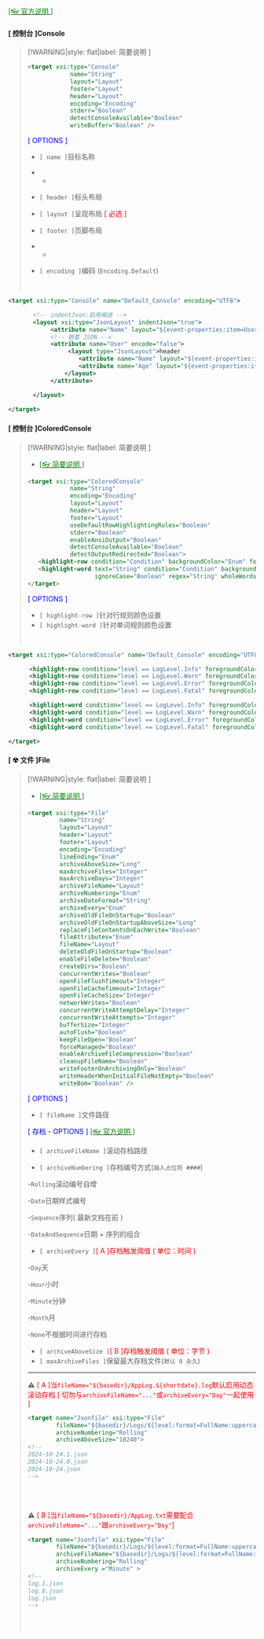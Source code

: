 <br/>

[<span style='color:#008B00'>[👓 官方说明 ]</span>](https://nlog-project.org/config/?tab=targets ':target=_blank')

<!-- tabs:start -->

#### **[ 控制台 ]Console**

>[!WARNING|style: flat|label: 简要说明 ]
>
>```xml
><target xsi:type="Console"
>             name="String"
>             layout="Layout"
>             footer="Layout"
>             header="Layout"
>             encoding="Encoding"
>             stderr="Boolean"
>             detectConsoleAvailable="Boolean"
>             writeBuffer="Boolean" />
>
>
>```
>
><span style='color:Blue'>[ OPTIONS ]</span>
>
>- `[ name ]`目标名称
>- -
>
>- `[ header ]`标头布局
>- `[ layout ]`呈现布局 <span style='color:red'>[ 必选 ]</span>
>- `[ footer ]`页脚布局
>- -
>- `[ encoding ]`编码 (`Encoding.Default`)
>
><br/>

```xml
<target xsi:type="Console" name="Default_Console" encoding="UTF8">

       <!-- indentJson:启用缩进 -->
       <layout xsi:type="JsonLayout" indentJson="true">
            <attribute name="Name" layout="${event-properties:item=User:objectpath=Name}" />
            <!-- 嵌套 JSON -->
            <attribute name="User" encode="false">
                 <layout type="JsonLayout">header 
                    <attribute name="Name" layout="${event-properties:item=User:objectpath=Name}" />
                    <attribute name="Age" layout="${event-properties:item=User:objectpath=Age}" />
                </layout>
            </attribute>

       </layout>
       
</target>


```



#### **[ 控制台 ]ColoredConsole**

>[!WARNING|style: flat|label: 简要说明 ]
>
>- [<span style='color:#008B00'>[👓 简要说明 ]</span>](https://github.com/NLog/NLog/wiki/ColoredConsole-target ':target=_blank')
>
>```xml
><target xsi:type="ColoredConsole"
>             name="String"
>             encoding="Encoding"
>             layout="Layout"
>             header="Layout"
>             footer="Layout"
>             useDefaultRowHighlightingRules="Boolean"
>             stderr="Boolean"
>             enableAnsiOutput="Boolean"
>             detectConsoleAvailable="Boolean"
>             detectOutputRedirected="Boolean">
>    <highlight-row condition="Condition" backgroundColor="Enum" foregroundColor="Enum"/><!-- repeated -->
>    <highlight-word text="String" condition="Condition" backgroundColor="Enum" foregroundColor="Enum"
>                    ignoreCase="Boolean" regex="String" wholeWords="Boolean" compileRegex="Boolean"/><!-- repeated -->
></target>
>
>
>```
>
><span style='color:Blue'>[ OPTIONS ]</span>
>
>- `[ highlight-row ]`针对行规则颜色设置
>- `[ highlight-word ]`针对单词规则颜色设置
>
><br/>
>
>

```xml
<target xsi:type="ColoredConsole" name="Default_Console" encoding="UTF8" layout="${MicrosoftConsoleLayout}">

      <highlight-row condition="level == LogLevel.Info" foregroundColor="Green" backgroundColor="NoChange" />
      <highlight-row condition="level == LogLevel.Warn" foregroundColor="Yellow" backgroundColor="NoChange" />
      <highlight-row condition="level == LogLevel.Error" foregroundColor="Red" backgroundColor="NoChange" />
      <highlight-row condition="level == LogLevel.Fatal" foregroundColor="NoChange" backgroundColor="NoChange" />

      <highlight-word condition="level == LogLevel.Info" foregroundColor="Green"/>
      <highlight-word condition="level == LogLevel.Warn" foregroundColor="Yellow"/>
      <highlight-word condition="level == LogLevel.Error" foregroundColor="Red"/>
      <highlight-word condition="level == LogLevel.Fatal" foregroundColor="DarkRed"/>

</target>


```



#### **[ ☢ 文件 ]File**

>[!WARNING|style: flat|label: 简要说明 ]
>
>- [<span style='color:#008B00'>[👓 简要说明 ]</span>](https://github.com/NLog/NLog/wiki/File-target ':target=_blank')
>
>```xml
><target xsi:type="File"
>          name="String"
>          layout="Layout"
>          header="Layout"
>          footer="Layout"
>          encoding="Encoding"
>          lineEnding="Enum"
>          archiveAboveSize="Long"
>          maxArchiveFiles="Integer"
>          maxArchiveDays="Integer"
>          archiveFileName="Layout"
>          archiveNumbering="Enum"
>          archiveDateFormat="String"
>          archiveEvery="Enum"          
>          archiveOldFileOnStartup="Boolean"
>          archiveOldFileOnStartupAboveSize="Long"
>          replaceFileContentsOnEachWrite="Boolean"
>          fileAttributes="Enum"
>          fileName="Layout"
>          deleteOldFileOnStartup="Boolean"
>          enableFileDelete="Boolean"
>          createDirs="Boolean"
>          concurrentWrites="Boolean"
>          openFileFlushTimeout="Integer"
>          openFileCacheTimeout="Integer"
>          openFileCacheSize="Integer"
>          networkWrites="Boolean"
>          concurrentWriteAttemptDelay="Integer"
>          concurrentWriteAttempts="Integer"
>          bufferSize="Integer"
>          autoFlush="Boolean"
>          keepFileOpen="Boolean"
>          forceManaged="Boolean"
>          enableArchiveFileCompression="Boolean"
>          cleanupFileName="Boolean"
>          writeFooterOnArchivingOnly="Boolean"
>          writeHeaderWhenInitialFileNotEmpty="Boolean"
>          writeBom="Boolean" />
>
>
>```
>
><span style='color:Blue'>[ OPTIONS ]</span>
>
>- `[ fileName ]`文件路径
>
><span style='color:Blue'>[ 存档 - OPTIONS ] </span>[<span style='color:#008B00'>[👓 官方说明 ]</span>](https://github.com/NLog/NLog/wiki/FileTarget-Archive-Examples#archive-numbering-examples ':target=_blank')
>
>- `[ archiveFileName ]`滚动存档路径
>
>- `[ archiveNumbering ]`存档编号方式(`插入占位符 ####`)
>
>  \-`Rolling`滚动编号自增
>
>  \-`Date`日期样式编号
>
>  \-`Sequence`序列( 最新文档在前 )
>
>  \-`DateAndSequence`日期 + 序列的组合
>
>- `[ archiveEvery ]`<span style='color:red'>[ A ]存档触发阈值 ( 单位：时间 )</span>
>
>  \-`Day`天
>
>  \-`Hour`小时
>
>  \-`Minute`分钟
>
>  \-`Month`月
>
>  \-`None`不根据时间进行存档
>
>- `[ archiveAboveSize ]`<span style='color:red'>[ B ]存档触发阈值 ( 单位：字节 )</span>
>- `[ maxArchiveFiles ]`保留最大存档文件(`默认 0 永久`)
>
>---
>
>
>
>⚠ <span style='color:red'>[ A ]当`fileName="${basedir}/AppLog.${shortdate}.log`默认启用动态滚动存档 [ 切勿与`archiveFileName="..."`或`archiveEvery="Day"`一起使用 ]</span>
>
>```xml
><target name="Jsonfile" xsi:type="File" 
>         fileName="${basedir}/Logs/${level:format=FullName:uppercase=true}/${shortdate}.json"
>         archiveNumbering="Rolling"
>         archiveAboveSize="10240">
><!-- 
>2024-10-24.1.json
>2024-10-24.0.json
>2024-10-24.json
>-->
>    
>
>```
>
><br/>
>
>⚠ <span style='color:red'>[ B ]当`fileName="${basedir}/AppLog.txt`需要配合`archiveFileName="..."`跟`archiveEvery="Day"`]</span>
>
>```xml
><target name="Jsonfile" xsi:type="File" 
>         fileName="${basedir}/Logs/${level:format=FullName:uppercase=true}/log.json"
>         archiveFileName="${basedir}/Logs/${level:format=FullName:uppercase=true}/log.{#}.json"
>         archiveNumbering="Rolling"
>         archiveEvery ="Minute" >
><!-- 
>log.1.json
>log.0.json
>log.json
>-->
>    
>
>```
>
>
>
><br/>
>
>





<!-- tabs:end -->
